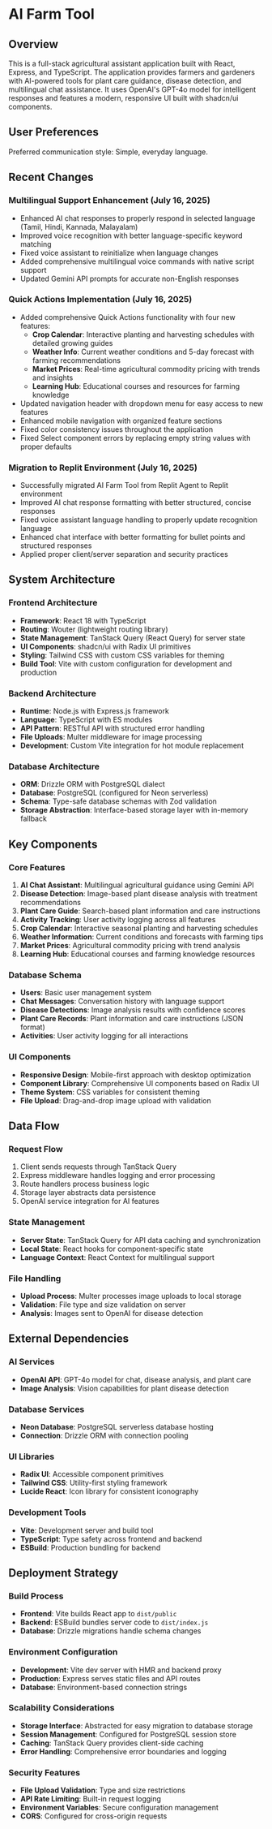 # AI Farm Tool

## Overview

This is a full-stack agricultural assistant application built with React, Express, and TypeScript. The application provides farmers and gardeners with AI-powered tools for plant care guidance, disease detection, and multilingual chat assistance. It uses OpenAI's GPT-4o model for intelligent responses and features a modern, responsive UI built with shadcn/ui components.

## User Preferences

Preferred communication style: Simple, everyday language.

## Recent Changes

### Multilingual Support Enhancement (July 16, 2025)
- Enhanced AI chat responses to properly respond in selected language (Tamil, Hindi, Kannada, Malayalam)
- Improved voice recognition with better language-specific keyword matching
- Fixed voice assistant to reinitialize when language changes
- Added comprehensive multilingual voice commands with native script support
- Updated Gemini API prompts for accurate non-English responses

### Quick Actions Implementation (July 16, 2025)
- Added comprehensive Quick Actions functionality with four new features:
  - **Crop Calendar**: Interactive planting and harvesting schedules with detailed growing guides
  - **Weather Info**: Current weather conditions and 5-day forecast with farming recommendations
  - **Market Prices**: Real-time agricultural commodity pricing with trends and insights
  - **Learning Hub**: Educational courses and resources for farming knowledge
- Updated navigation header with dropdown menu for easy access to new features
- Enhanced mobile navigation with organized feature sections
- Fixed color consistency issues throughout the application
- Fixed Select component errors by replacing empty string values with proper defaults

### Migration to Replit Environment (July 16, 2025)
- Successfully migrated AI Farm Tool from Replit Agent to Replit environment
- Improved AI chat response formatting with better structured, concise responses
- Fixed voice assistant language handling to properly update recognition language
- Enhanced chat interface with better formatting for bullet points and structured responses
- Applied proper client/server separation and security practices

## System Architecture

### Frontend Architecture
- **Framework**: React 18 with TypeScript
- **Routing**: Wouter (lightweight routing library)
- **State Management**: TanStack Query (React Query) for server state
- **UI Components**: shadcn/ui with Radix UI primitives
- **Styling**: Tailwind CSS with custom CSS variables for theming
- **Build Tool**: Vite with custom configuration for development and production

### Backend Architecture
- **Runtime**: Node.js with Express.js framework
- **Language**: TypeScript with ES modules
- **API Pattern**: RESTful API with structured error handling
- **File Uploads**: Multer middleware for image processing
- **Development**: Custom Vite integration for hot module replacement

### Database Architecture
- **ORM**: Drizzle ORM with PostgreSQL dialect
- **Database**: PostgreSQL (configured for Neon serverless)
- **Schema**: Type-safe database schemas with Zod validation
- **Storage Abstraction**: Interface-based storage layer with in-memory fallback

## Key Components

### Core Features
1. **AI Chat Assistant**: Multilingual agricultural guidance using Gemini API
2. **Disease Detection**: Image-based plant disease analysis with treatment recommendations
3. **Plant Care Guide**: Search-based plant information and care instructions
4. **Activity Tracking**: User activity logging across all features
5. **Crop Calendar**: Interactive seasonal planting and harvesting schedules
6. **Weather Information**: Current conditions and forecasts with farming tips
7. **Market Prices**: Agricultural commodity pricing with trend analysis
8. **Learning Hub**: Educational courses and farming knowledge resources

### Database Schema
- **Users**: Basic user management system
- **Chat Messages**: Conversation history with language support
- **Disease Detections**: Image analysis results with confidence scores
- **Plant Care Records**: Plant information and care instructions (JSON format)
- **Activities**: User activity logging for all interactions

### UI Components
- **Responsive Design**: Mobile-first approach with desktop optimization
- **Component Library**: Comprehensive UI components based on Radix UI
- **Theme System**: CSS variables for consistent theming
- **File Upload**: Drag-and-drop image upload with validation

## Data Flow

### Request Flow
1. Client sends requests through TanStack Query
2. Express middleware handles logging and error processing
3. Route handlers process business logic
4. Storage layer abstracts data persistence
5. OpenAI service integration for AI features

### State Management
- **Server State**: TanStack Query for API data caching and synchronization
- **Local State**: React hooks for component-specific state
- **Language Context**: React Context for multilingual support

### File Handling
- **Upload Process**: Multer processes image uploads to local storage
- **Validation**: File type and size validation on server
- **Analysis**: Images sent to OpenAI for disease detection

## External Dependencies

### AI Services
- **OpenAI API**: GPT-4o model for chat, disease analysis, and plant care
- **Image Analysis**: Vision capabilities for plant disease detection

### Database Services
- **Neon Database**: PostgreSQL serverless database hosting
- **Connection**: Drizzle ORM with connection pooling

### UI Libraries
- **Radix UI**: Accessible component primitives
- **Tailwind CSS**: Utility-first styling framework
- **Lucide React**: Icon library for consistent iconography

### Development Tools
- **Vite**: Development server and build tool
- **TypeScript**: Type safety across frontend and backend
- **ESBuild**: Production bundling for backend

## Deployment Strategy

### Build Process
- **Frontend**: Vite builds React app to `dist/public`
- **Backend**: ESBuild bundles server code to `dist/index.js`
- **Database**: Drizzle migrations handle schema changes

### Environment Configuration
- **Development**: Vite dev server with HMR and backend proxy
- **Production**: Express serves static files and API routes
- **Database**: Environment-based connection strings

### Scalability Considerations
- **Storage Interface**: Abstracted for easy migration to database storage
- **Session Management**: Configured for PostgreSQL session store
- **Caching**: TanStack Query provides client-side caching
- **Error Handling**: Comprehensive error boundaries and logging

### Security Features
- **File Upload Validation**: Type and size restrictions
- **API Rate Limiting**: Built-in request logging
- **Environment Variables**: Secure configuration management
- **CORS**: Configured for cross-origin requests